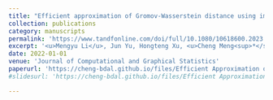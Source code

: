 ```yaml
---
title: "Efficient approximation of Gromov-Wasserstein distance using importance sparsification"
collection: publications
category: manuscripts
permalink: 'https://www.tandfonline.com/doi/full/10.1080/10618600.2023.2165500'
excerpt: '<u>Mengyu Li</u>, Jun Yu, Hongteng Xu, <u>Cheng Meng<sup>*</sup></u>'
date: 2022-01-01
venue: 'Journal of Computational and Graphical Statistics'
paperurl: 'https://cheng-bdal.github.io/files/Efficient Approximation of.pdf'
#slidesurl: 'https://cheng-bdal.github.io/files/Efficient Approximation of.pdf'

---
```


